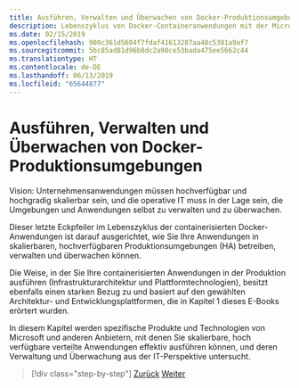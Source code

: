 ```yaml
---
title: Ausführen, Verwalten und Überwachen von Docker-Produktionsumgebungen
description: Lebenszyklus von Docker-Containeranwendungen mit der Microsoft-Plattform und Tools
ms.date: 02/15/2019
ms.openlocfilehash: 900c361d5604f7fdaf41613287aa48c5381a9af7
ms.sourcegitcommit: 5bc85ad81d96b8dc2a90ce53bada475ee5662c44
ms.translationtype: HT
ms.contentlocale: de-DE
ms.lasthandoff: 06/13/2019
ms.locfileid: "65644877"
---
```

# <a name="run-manage-and-monitor-docker-production-environments"></a>Ausführen, Verwalten und Überwachen von Docker-Produktionsumgebungen

Vision: Unternehmensanwendungen müssen hochverfügbar und hochgradig skalierbar sein, und die operative IT muss in der Lage sein, die Umgebungen und Anwendungen selbst zu verwalten und zu überwachen.

Dieser letzte Eckpfeiler im Lebenszyklus der containerisierten Docker-Anwendungen ist darauf ausgerichtet, wie Sie Ihre Anwendungen in skalierbaren, hochverfügbaren Produktionsumgebungen (HA) betreiben, verwalten und überwachen können.

Die Weise, in der Sie Ihre containerisierten Anwendungen in der Produktion ausführen (Infrastrukturarchitektur und Plattformtechnologien), besitzt ebenfalls einen starken Bezug zu und basiert auf den gewählten Architektur- und Entwicklungsplattformen, die in Kapitel 1 dieses E-Books erörtert wurden.

In diesem Kapitel werden spezifische Produkte und Technologien von Microsoft und anderen Anbietern, mit denen Sie skalierbare, hoch verfügbare verteilte Anwendungen effektiv ausführen können, und deren Verwaltung und Überwachung aus der IT-Perspektive untersucht.

>[!div class="step-by-step"]
>[Zurück](../docker-devops-workflow/create-ci-cd-pipelines-azure-devops-services-aspnetcore-kubernetes.md)
>[Weiter](run-microservices-based-applications-in-production.md)
